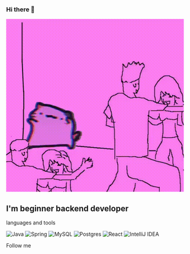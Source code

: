 ### Hi there 👋
[![Header](https://github.com/spvb17/spvb17/blob/main/assets/video_2022-11-09_23-41-03.gif)](https://t.me/spvb17)

## I'm beginner backend developer

languages and tools

![Java](https://img.shields.io/badge/-Java-090909?style=for-the-badge&logo=java)
![Spring](https://img.shields.io/badge/-Spring-090909?style=for-the-badge&logo=spring)
![MySQL](https://img.shields.io/badge/mysql-090909?style=for-the-badge&logo=mysql&logoColor=white)
![Postgres](https://img.shields.io/badge/postgres-090909?style=for-the-badge&logo=postgresql&logoColor=white)
![React](https://img.shields.io/badge/react-090909?style=for-the-badge&logo=react&logoColor=%2361DAFB)
![IntelliJ IDEA](https://img.shields.io/badge/IntelliJIDEA-090909?style=for-the-badge&logo=intellij-idea&logoColor=white)

Follow me
